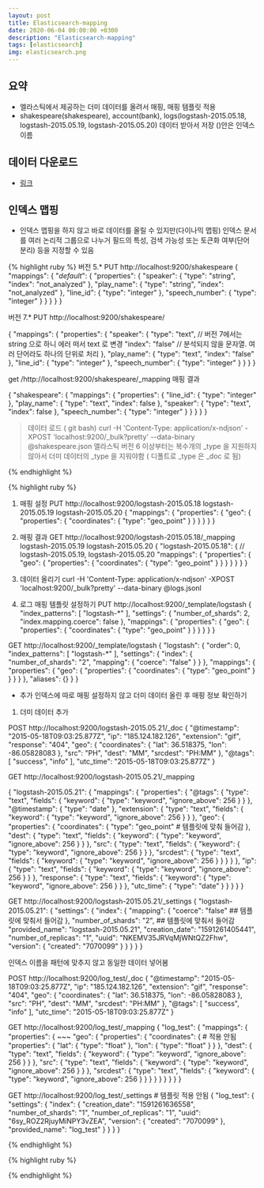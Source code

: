 ```yaml
---
layout: post
title: Elasticsearch-mapping
date: 2020-06-04 00:00:00 +0300
description: "Elasticsearch-mapping"
tags: [elasticsearch]
img: elasticsearch.png
---
```


## 요약

-   엘라스틱에서 제공하는 더미 데이터를 올려서 매핑, 매핑 템플릿 적용
-   shakespeare(shakespeare), account(bank), logs(logstash-2015.05.18, logstash-2015.05.19, logstash-2015.05.20) 데이터 받아서 저장 ()안은 인덱스 이름

## 데이터 다운로드

-   [링크][링크]

## 인덱스 맵핑

-   인덱스 맵핑을 하지 않고 바로 데이터를 올릴 수 있지만(다이나믹 맵핑) 인덱스 문서를 여러 논리적 그룹으로 나누거 필드의 특성, 검색 가능성 또는 토큰화 여부(단어 분리) 등을 지정할 수 있음

{% highlight ruby %}
버전 5.\*
PUT http://localhost:9200/shakespeare
{
    "mappings": {
        "_default_": {
            "properties": {
                "speaker": {
                    "type": "string",
                    "index": "not_analyzed"
                },
                "play_name": {
                    "type": "string",
                    "index": "not_analyzed"
                },
                "line_id": {
                    "type": "integer"
                },
                "speech_number": {
                    "type": "integer"
                }
            }
        }
    }
}

버전 7.\*
PUT http://localhost:9200/shakespeare/

{
    "mappings": {
        "properties": {
            "speaker": {
                "type": "text",  // 버전 7에서는 string 으로 하니 에러 떠서 text 로 변경
                "index": "false"  // 분석되지 않을 문자열. 여러 단어라도 하나의 단위로 처리
            },
            "play_name": {
                "type": "text",
                "index": "false"
            },
            "line_id": {
                "type": "integer"
            },
            "speech_number": {
                "type": "integer"
            }
        }
    }
}

get /http://localhost:9200/shakespeare/_mapping 매핑 결과

{
    "shakespeare": {
        "mappings": {
            "properties": {
                "line_id": {
                    "type": "integer"
                },
                "play_name": {
                    "type": "text",
                    "index": false
                },
                "speaker": {
                    "type": "text",
                    "index": false
                },
                "speech_number": {
                    "type": "integer"
                }
            }
        }
    }
}

> 데이터 로드 ( git bash)
> curl -H 'Content-Type: application/x-ndjson' -XPOST 'localhost:9200/\_bulk?pretty' --data-binary @shakespeare.json
> 엘라스틱 버전 6 이상부터는 복수개의 \_type 을 지원하지 않아서 더미 데이터의 \_type 을 지워야함 ( 디폴트로 \_type 은 \_doc 로 됨)

{% endhighlight %}

{% highlight ruby %}

1. 매핑 설정
PUT http://localhost:9200/logstash-2015.05.18 logstash-2015.05.19 logstash-2015.05.20
{
    "mappings": {
        "properties": {
            "geo": {
                "properties": {
                    "coordinates": {
                        "type": "geo_point"
                    }
                }
            }
        }
    }
}

2. 매핑 결과
GET http://localhost:9200/logstash-2015.05.18/_mapping logstash-2015.05.19 logstash-2015.05.20
{
    "logstash-2015.05.18": { // logstash-2015.05.19, logstash-2015.05.20
        "mappings": {
            "properties": {
                "geo": {
                    "properties": {
                        "coordinates": {
                            "type": "geo_point"
                        }
                    }
                }
            }
        }
    }
}

3. 데이터 올리기
   curl -H 'Content-Type: application/x-ndjson' -XPOST 'localhost:9200/\_bulk?pretty' --data-binary @logs.jsonl

4)  로그 매핑 템플릿 설정하기
PUT http://localhost:9200/_template/logstash
{
    "index_patterns": [
        "logstash-*"
    ],
    "settings": {
        "number_of_shards": 2,
        "index.mapping.coerce": false
    },
    "mappings": {
        "properties": {
            "geo": {
                "properties": {
                    "coordinates": {
                        "type": "geo_point"
                    }
                }
            }
        }
    }
}


GET http://localhost:9200/_template/logstash
{
    "logstash": {
        "order": 0,
        "index_patterns": [
            "logstash-*"
        ],
        "settings": {
            "index": {
                "number_of_shards": "2",
                "mapping": {
                    "coerce": "false"
                }
            }
        },
        "mappings": {
            "properties": {
                "geo": {
                    "properties": {
                        "coordinates": {
                            "type": "geo_point"
                        }
                    }
                }
            }
        },
        "aliases": {}
    }
}
* 추가 인덱스에 따로 매핑 설정하지 않고 더미 데이터 올린 후 매핑 정보 확인하기
1) 더미 데이터 추가

POST http://localhost:9200/logstash-2015.05.21/_doc
{
    "@timestamp": "2015-05-18T09:03:25.877Z",
    "ip": "185.124.182.126",
    "extension": "gif",
    "response": "404",
    "geo": {
        "coordinates": {
            "lat": 36.518375,
            "lon": -86.05828083
        },
        "src": "PH",
        "dest": "MM",
        "srcdest": "PH:MM"
    },
    "@tags": [
        "success",
        "info"
    ],
    "utc_time": "2015-05-18T09:03:25.877Z"
}

GET http://localhost:9200/logstash-2015.05.21/_mapping

{
    "logstash-2015.05.21": {
        "mappings": {
            "properties": {
                "@tags": {
                    "type": "text",
                    "fields": {
                        "keyword": {
                            "type": "keyword",
                            "ignore_above": 256
                        }
                    }
                },
                "@timestamp": {
                    "type": "date"
                },
                "extension": {
                    "type": "text",
                    "fields": {
                        "keyword": {
                            "type": "keyword",
                            "ignore_above": 256
                        }
                    }
                },
                "geo": {
                    "properties": {
                        "coordinates": {
                            "type": "geo_point"   # 템플릿에 맞춰 들어감
                        },
                        "dest": {
                            "type": "text",
                            "fields": {
                                "keyword": {
                                    "type": "keyword",
                                    "ignore_above": 256
                                }
                            }
                        },
                        "src": {
                            "type": "text",
                            "fields": {
                                "keyword": {
                                    "type": "keyword",
                                    "ignore_above": 256
                                }
                            }
                        },
                        "srcdest": {
                            "type": "text",
                            "fields": {
                                "keyword": {
                                    "type": "keyword",
                                    "ignore_above": 256
                                }
                            }
                        }
                    }
                },
                "ip": {
                    "type": "text",
                    "fields": {
                        "keyword": {
                            "type": "keyword",
                            "ignore_above": 256
                        }
                    }
                },
                "response": {
                    "type": "text",
                    "fields": {
                        "keyword": {
                            "type": "keyword",
                            "ignore_above": 256
                        }
                    }
                },
                "utc_time": {
                    "type": "date"
                }
            }
        }
    }
}


GET http://localhost:9200/logstash-2015.05.21/_settings
{
    "logstash-2015.05.21": {
        "settings": {
            "index": {
                "mapping": {
                    "coerce": "false"      ## 템플릿에 맞춰서 들어감
                },
                "number_of_shards": "2",   ## 템플릿에 맞춰서 들어감
                "provided_name": "logstash-2015.05.21",
                "creation_date": "1591261405441",
                "number_of_replicas": "1",
                "uuid": "NKEMV35JRVqMjWNtQZ2Fhw",
                "version": {
                    "created": "7070099"
                }
            }
        }
    }
}


인덱스 이름을 패턴에 맞추지 않고 동일한 데이터 넣어봄

POST http://localhost:9200/log_test/_doc
{
    "@timestamp": "2015-05-18T09:03:25.877Z",
    "ip": "185.124.182.126",
    "extension": "gif",
    "response": "404",
    "geo": {
        "coordinates": {
            "lat": 36.518375,
            "lon": -86.05828083
        },
        "src": "PH",
        "dest": "MM",
        "srcdest": "PH:MM"
    },
    "@tags": [
        "success",
        "info"
    ],
    "utc_time": "2015-05-18T09:03:25.877Z"
}


GET http://localhost:9200/log_test/_mapping
{
    "log_test": {
        "mappings": {
            "properties": {
                ~~~
                "geo": {
                    "properties": {
                        "coordinates": {    # 적용 안됨
                            "properties": {
                                "lat": {
                                    "type": "float"
                                },
                                "lon": {
                                    "type": "float"
                                }
                            }
                        },
                        "dest": {
                            "type": "text",
                            "fields": {
                                "keyword": {
                                    "type": "keyword",
                                    "ignore_above": 256
                                }
                            }
                        },
                        "src": {
                            "type": "text",
                            "fields": {
                                "keyword": {
                                    "type": "keyword",
                                    "ignore_above": 256
                                }
                            }
                        },
                        "srcdest": {
                            "type": "text",
                            "fields": {
                                "keyword": {
                                    "type": "keyword",
                                    "ignore_above": 256
                                }
                            }
                        }
                    }
                }
            }
        }
    }
}


GET http://localhost:9200/log_test/_settings  # 템플릿 적용 안됨
{
    "log_test": {
        "settings": {
            "index": {
                "creation_date": "1591261636558",
                "number_of_shards": "1",
                "number_of_replicas": "1",
                "uuid": "6sy_ROZ2RjuyMiNPY3vZEA",
                "version": {
                    "created": "7070099"
                },
                "provided_name": "log_test"
            }
        }
    }
}





{% endhighlight %}

{% highlight ruby %}

{% endhighlight %}

[링크]: https://www.elastic.co/guide/kr/kibana/current/tutorial-load-dataset.html
